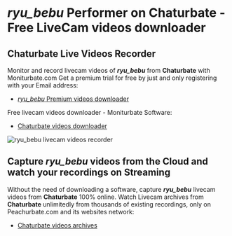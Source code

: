 # _ryu_bebu_ Performer on Chaturbate - Free LiveCam videos downloader

## Chaturbate Live Videos Recorder

Monitor and record livecam videos of **_ryu_bebu_** from **Chaturbate** with Moniturbate.com
Get a premium trial for free by just and only registering with your Email address:
* [_ryu_bebu_ Premium videos downloader](https://moniturbate.com/request-demo-licence-key.html)

Free livecam videos downloader - Moniturbate Software:
* [Chaturbate videos downloader](https://moniturbate.com/moniturbate-download-software.html)

![_ryu_bebu_ livecam videos recorder](https://peachurnet.com/templates/moniturbate-software.png)


## Capture _ryu_bebu_ videos from the Cloud and watch your recordings on Streaming

Without the need of downloading a software, capture **_ryu_bebu_** livecam videos from **Chaturbate** 100% online.
Watch Livecam archives from **Chaturbate** unlimitedly from thousands of existing recordings, only on Peachurbate.com and its websites network:
* [Chaturbate videos archives](https://peachurnet.com/)